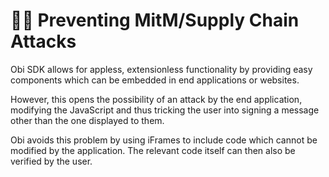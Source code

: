# 🕵️‍♂️ Preventing MitM/Supply Chain Attacks

Obi SDK allows for appless, extensionless functionality by providing easy components which can be embedded in end applications or websites.

However, this opens the possibility of an attack by the end application, modifying the JavaScript and thus tricking the user into signing a message other than the one displayed to them.

Obi avoids this problem by using iFrames to include code which cannot be modified by the application. The relevant code itself can then also be verified by the user.
